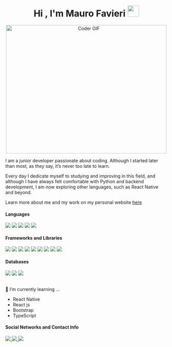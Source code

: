 <h1 align="center">Hi , I'm Mauro Favieri <img src="https://media.giphy.com/media/hvRJCLFzcasrR4ia7z/giphy.gif" width="35"></h1>
<p align="center">
  <img src="https://media.giphy.com/media/SWoSkN6DxTszqIKEqv/giphy.gif" alt="Coder GIF" width="500" height="400">
</p>

<p>I am a junior developer passionate about coding. Although I started later than most, as they say, it’s never too late to learn.</p>

<p>Every day I dedicate myself to studying and improving in this field, and although I have always felt comfortable with Python and backend development, I am now exploring other languages, such as React Native and beyond.</p>

<p>Learn more about me and my work on my personal website <a href="#"> here </a></p>

<h4> Languages </h4>
<span> 
  <img src="https://img.shields.io/badge/python-3670A0?style=for-the-badge&logo=python&logoColor=ffdd54">
  <img src="https://img.shields.io/badge/HTML5-E34F26?style=for-the-badge&logo=html5&logoColor=white">
  <img src="https://img.shields.io/badge/CSS3-1572B6?style=for-the-badge&logo=css3&logoColor=white">
  <img src="https://img.shields.io/badge/JavaScript-F7DF1E?style=for-the-badge&logo=javascript&logoColor=black">  
  <img src="https://img.shields.io/badge/typescript-%23007ACC.svg?style=for-the-badge&logo=typescript&logoColor=white">
  
  

</span>

<h4 align="left">Frameworks and Libraries</h4>
<span> 
<img src="https://img.shields.io/badge/django-%23092E20.svg?style=for-the-badge&logo=django&logoColor=white">
<img src="https://img.shields.io/badge/DJANGO-REST-ff1709?style=for-the-badge&logo=django&logoColor=white&color=ff1709&labelColor=gray">
<img src="https://img.shields.io/badge/FastAPI-005571?style=for-the-badge&logo=fastapi">
<img src="https://img.shields.io/badge/flask-%23000.svg?style=for-the-badge&logo=flask&logoColor=white">
<img src="https://img.shields.io/badge/jinja-white.svg?style=for-the-badge&logo=jinja&logoColor=black">
<img src="https://img.shields.io/badge/react-%2320232a.svg?style=for-the-badge&logo=react&logoColor=%2361DAFB">
<img src="https://img.shields.io/badge/react_native-%2320232a.svg?style=for-the-badge&logo=react&logoColor=%2361DAFB">
<img src="https://img.shields.io/badge/bootstrap-%238511FA.svg?style=for-the-badge&logo=bootstrap&logoColor=white">
<img src="https://img.shields.io/badge/pandas-%23150458.svg?style=for-the-badge&logo=pandas&logoColor=white">
</span>

<h4 align="left">Databases </h4>
<span> 
<img src="https://img.shields.io/badge/mysql-4479A1.svg?style=for-the-badge&logo=mysql&logoColor=white">
<img src="https://img.shields.io/badge/sqlite-%2307405e.svg?style=for-the-badge&logo=sqlite&logoColor=white">
<img src="https://img.shields.io/badge/postgres-%23316192.svg?style=for-the-badge&logo=postgresql&logoColor=white">
</span><br><br>
 
🌱 I’m currently learning ...
- React Native
- React js
- Bootstrap
- TypeScript

<h4 align="left">Social Networks and Contact Info</h4>  
<span> 
<a href="http://www.linkedin.com/in/maurofavieri" target="_blank">
  <img src="https://img.shields.io/badge/linkedin-%230077B5.svg?style=for-the-badge&logo=linkedin&logoColor=white"> 
</a>
<a href="mailto:maurofavieri@hotmail.com">
  <img src="https://img.shields.io/badge/Microsoft_Outlook-0078D4?style=for-the-badge&logo=microsoft-outlook&logoColor=white">
</a><a href="https://wa.me/34685143615" target="_blank">
  <img src="https://img.shields.io/badge/WhatsApp-25D366?style=for-the-badge&logo=whatsapp&logoColor=white">
</a>
</span>


